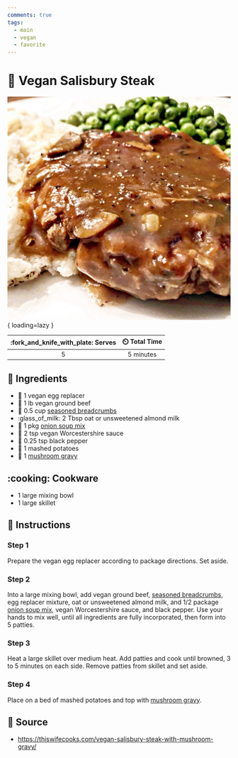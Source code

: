 ```yaml
---
comments: true
tags:
  - main
  - vegan
  - favorite
---
```

# :hamburger: Vegan Salisbury Steak

![Vegan Salisbury Steak][1]{ loading=lazy }

| :fork_and_knife_with_plate: Serves | :timer_clock: Total Time |
|:----------------------------------:|:-----------------------: |
| 5 | 5 minutes |

## :salt: Ingredients

- :egg: 1 vegan egg replacer
- :cut_of_meat: 1 lb vegan ground beef
- :bread: 0.5 cup [seasoned breadcrumbs][4]
- :glass_of_milk: 2 Tbsp oat or unsweetened almond milk
- :onion: 1 pkg [onion soup mix][2]
- :sake: 2 tsp vegan Worcestershire sauce
- :salt: 0.25 tsp black pepper
- :potato: 1 mashed potatoes
- :mushroom: 1 [mushroom gravy][3]

## :cooking: Cookware

- 1 large mixing bowl
- 1 large skillet

## :pencil: Instructions

### Step 1

Prepare the vegan egg replacer according to package directions. Set aside.

### Step 2

Into a large mixing bowl, add vegan ground beef, [seasoned breadcrumbs][4], egg replacer mixture, oat or unsweetened
almond milk, and 1/2 package [onion soup mix][2], vegan Worcestershire sauce, and black pepper. Use your hands to mix
well, until all ingredients are fully incorporated, then form into 5 patties.

### Step 3

Heat a large skillet over medium heat. Add patties and cook until browned, 3 to 5 minutes on each side. Remove patties
from skillet and set aside.

### Step 4

Place on a bed of mashed potatoes and top with [mushroom gravy][3].

## :link: Source

- <https://thiswifecooks.com/vegan-salisbury-steak-with-mushroom-gravy/>

[1]: <../assets/images/vegan-salisbury-steak.jpg>
[2]: <../ingredients/onion-soup-mix.md>
[3]: <../sauces-and-dressings/mushroom-gravy.md>
[4]: <../ingredients/breadcrumbs.md>

